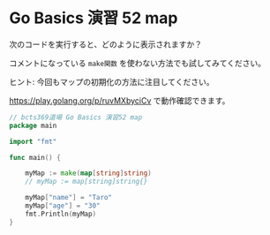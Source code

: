 # Go Basics 演習 52 map

次のコードを実行すると、どのように表示されますか？

コメントになっている `make関数` を使わない方法でも試してみてください。

ヒント: 今回もマップの初期化の方法に注目してください。

https://play.golang.org/p/ruvMXbyciCv で動作確認できます。

```go
// bcts369道場 Go Basics 演習52 map
package main

import "fmt"

func main() {

	myMap := make(map[string]string)
	// myMap := map[string]string{}

	myMap["name"] = "Taro"
	myMap["age"] = "30"
	fmt.Println(myMap)
}
```
